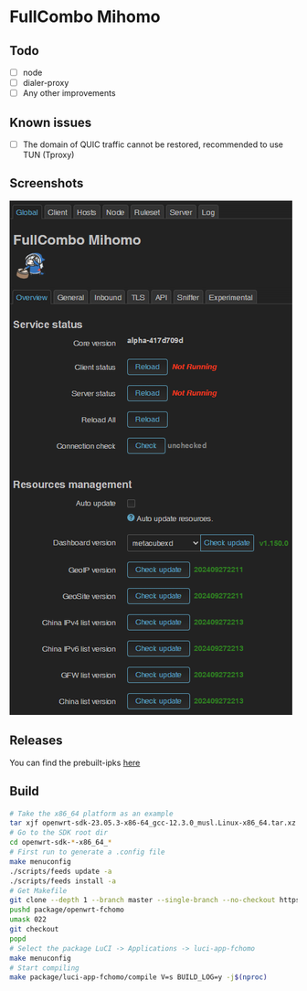 # FullCombo Mihomo

## Todo

- [ ] node
- [ ] dialer-proxy
- [ ] Any other improvements

## Known issues

- [ ] The domain of QUIC traffic cannot be restored, recommended to use TUN (Tproxy)

## Screenshots

![global](assets/img/global.png "global")

## Releases

You can find the prebuilt-ipks [here](https://fantastic-packages.github.io/packages/)

## Build

``` bash
# Take the x86_64 platform as an example
tar xjf openwrt-sdk-23.05.3-x86-64_gcc-12.3.0_musl.Linux-x86_64.tar.xz
# Go to the SDK root dir
cd openwrt-sdk-*-x86_64_*
# First run to generate a .config file
make menuconfig
./scripts/feeds update -a
./scripts/feeds install -a
# Get Makefile
git clone --depth 1 --branch master --single-branch --no-checkout https://github.com/muink/openwrt-fchomo.git package/openwrt-fchomo
pushd package/openwrt-fchomo
umask 022
git checkout
popd
# Select the package LuCI -> Applications -> luci-app-fchomo
make menuconfig
# Start compiling
make package/luci-app-fchomo/compile V=s BUILD_LOG=y -j$(nproc)
```
